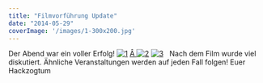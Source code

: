 ```yaml
---
title: "Filmvorführung Update"
date: "2014-05-29"
coverImage: '/images/1-300x200.jpg'
---
```


Der Abend war ein voller Erfolg! [![1](../images/1-300x200.jpg)](https://hackzogtum-coburg.de/wp-content/uploads/2014/05/1.jpg) [Â ![2](../images/2-300x200.jpg)](https://hackzogtum-coburg.de/wp-content/uploads/2014/05/1.jpg) [![3](../images/3-300x200.jpg)](https://hackzogtum-coburg.de/wp-content/uploads/2014/05/3.jpg)   Nach dem Film wurde viel diskutiert. Ähnliche Veranstaltungen werden auf jeden Fall folgen! Euer Hackzogtum
